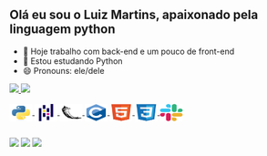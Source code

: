 ## Olá eu sou o Luiz Martins, apaixonado pela linguagem python
- 🔭 Hoje trabalho com back-end e um pouco de front-end
- 🌱 Estou estudando Python
- 😄 Pronouns: ele/dele
      
<div>
  <a href="https://github.com/lcmartin35">
  <img height="180em" src="https://github-readme-stats.vercel.app/api?username=lcmartin35&show_icons=true&theme=dark&include_all_commits=true&count_private=true"/>
  <img height="180em" src="https://github-readme-stats.vercel.app/api/top-langs/?username=lcmartin35&layout=compact&langs_count=168&theme=dracula"/>

</div>
<div style="display: inline_block"><br>
 <img align="center" alt="Luiz-Python" height="30" width="40" src="https://raw.githubusercontent.com/devicons/devicon/master/icons/python/python-original.svg">
 <img align="center" alt="Luiz-Pandas" height="30" width="40" src="https://github.com/devicons/devicon/blob/master/icons/pandas/pandas-original.svg">      
 <img align="center" alt="Luiz-Pandas" height="30" width="40" src="https://github.com/devicons/devicon/blob/master/icons/flask/flask-original.svg">     
 <img align="center" alt="Luiz-C" height="30" width="40" src="https://raw.githubusercontent.com/devicons/devicon/master/icons/c/c-original.svg">      
 <img align="center" alt="Luiz-HTML" height="30" width="40" src="https://raw.githubusercontent.com/devicons/devicon/master/icons/html5/html5-original.svg">
 <img align="center" alt="Rafa-CSS" height="30" width="40" src="https://raw.githubusercontent.com/devicons/devicon/master/icons/css3/css3-original.svg">
 <img align="center" alt="Rafa-slack" height="30" width="40" src="https://github.com/devicons/devicon/blob/master/icons/slack/slack-original.svg">    
</div>

##

<div> 
  <a href = "mailto:contatorafaballerini@gmail.com"><img src="https://img.shields.io/badge/-Gmail-%23333?style=for-the-badge&logo=gmail&logoColor=white" target="_blank"></a>
  <a href="www.linkedin.com/in/luiz-carlos-martins-5414b150/" target="_blank"><img src="https://img.shields.io/badge/-LinkedIn-%230077B5?style=for-the-badge&logo=linkedin&logoColor=white" target="_blank"></a>   
  <a href="https://instagram.com/lc_martin76" target="_blank"><img src="https://img.shields.io/badge/-Instagram-%23E4405F?style=for-the-badge&logo=instagram&logoColor=white" target="_blank"></a>
  <!--<a href="https://www.twitch.tv/rafaballerinii" target="_blank"><img src="https://img.shields.io/badge/Twitch-9146FF?style=for-the-badge&logo=twitch&logoColor=white" target="_blank"></a> -->
  <!--<a href="https://discord.gg/wagxzStdcR" target="_blank"><img src="https://img.shields.io/badge/Discord-7289DA?style=for-the-badge&logo=discord&logoColor=white" target="_blank"></a> -->
  <!-- <a href="https://www.youtube.com/channel/UC_-uuuZbY0AAt9CViNzvc-Q" target="_blank"><img src="https://img.shields.io/badge/YouTube-FF0000?style=for-the-badge&logo=youtube&logoColor=white" target="_blank"></a> -->
  
</div>




